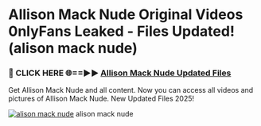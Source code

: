 # Allison Mack Nude Original Videos 0nlyFans Leaked - Files Updated! (alison mack nude)

<h3>🔴 CLICK HERE 🌐==►► <a href="https://tinyurl.com/2p9ay9w9" rel="nofollow">Allison Mack Nude Updated Files</a></h3>

Get Allison Mack Nude and all content. Now you can access all videos and pictures of Allison Mack Nude. New Updated Files 2025!

[![alison mack nude](https://i.imgur.com/KQgVmj3.gif)](https://tinyurl.com/2p9ay9w9)
alison mack nude
